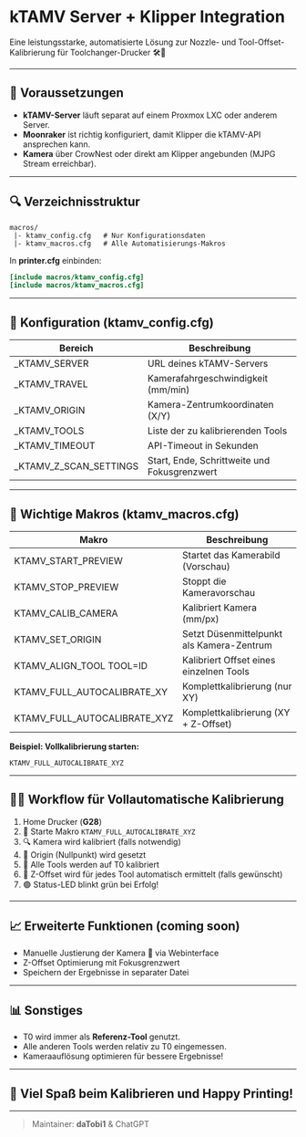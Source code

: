 # kTAMV Server + Klipper Integration

Eine leistungsstarke, automatisierte Lösung zur Nozzle- und Tool-Offset-Kalibrierung für Toolchanger-Drucker 🛠️🔬

---

## 🔄 Voraussetzungen
- **kTAMV-Server** läuft separat auf einem Proxmox LXC oder anderem Server.
- **Moonraker** ist richtig konfiguriert, damit Klipper die kTAMV-API ansprechen kann.
- **Kamera** über CrowNest oder direkt am Klipper angebunden (MJPG Stream erreichbar).


---

## 🔍 Verzeichnisstruktur

```
macros/
 |- ktamv_config.cfg   # Nur Konfigurationsdaten
 |- ktamv_macros.cfg   # Alle Automatisierungs-Makros
```

In **printer.cfg** einbinden:
```ini
[include macros/ktamv_config.cfg]
[include macros/ktamv_macros.cfg]
```

---

## 🏢 Konfiguration (ktamv_config.cfg)

| Bereich            | Beschreibung                                  |
|--------------------|------------------------------------------------|
| _KTAMV_SERVER      | URL deines kTAMV-Servers                       |
| _KTAMV_TRAVEL      | Kamerafahrgeschwindigkeit (mm/min)             |
| _KTAMV_ORIGIN      | Kamera-Zentrumkoordinaten (X/Y)                |
| _KTAMV_TOOLS       | Liste der zu kalibrierenden Tools              |
| _KTAMV_TIMEOUT     | API-Timeout in Sekunden                       |
| _KTAMV_Z_SCAN_SETTINGS | Start, Ende, Schrittweite und Fokusgrenzwert |

---

## 🧰 Wichtige Makros (ktamv_macros.cfg)

| Makro                     | Beschreibung                           |
|----------------------------|----------------------------------------|
| KTAMV_START_PREVIEW        | Startet das Kamerabild (Vorschau)       |
| KTAMV_STOP_PREVIEW         | Stoppt die Kameravorschau              |
| KTAMV_CALIB_CAMERA         | Kalibriert Kamera (mm/px)              |
| KTAMV_SET_ORIGIN           | Setzt Düsenmittelpunkt als Kamera-Zentrum |
| KTAMV_ALIGN_TOOL TOOL=ID   | Kalibriert Offset eines einzelnen Tools |
| KTAMV_FULL_AUTOCALIBRATE_XY| Komplettkalibrierung (nur XY)          |
| KTAMV_FULL_AUTOCALIBRATE_XYZ| Komplettkalibrierung (XY + Z-Offset)    |

**Beispiel: Vollkalibrierung starten:**
```gcode
KTAMV_FULL_AUTOCALIBRATE_XYZ
```

---

## 🧙️‍♂️ Workflow für Vollautomatische Kalibrierung

1. Home Drucker (**G28**)
2. 📍 Starte Makro `KTAMV_FULL_AUTOCALIBRATE_XYZ`
3. 🔍 Kamera wird kalibriert (falls notwendig)
4. 🔖 Origin (Nullpunkt) wird gesetzt
5. 🔄 Alle Tools werden auf T0 kalibriert
6. 🔬 Z-Offset wird für jedes Tool automatisch ermittelt (falls gewünscht)
7. 🟢 Status-LED blinkt grün bei Erfolg!

---

## 📈 Erweiterte Funktionen (coming soon)
- Manuelle Justierung der Kamera 🎥 via Webinterface
- Z-Offset Optimierung mit Fokusgrenzwert
- Speichern der Ergebnisse in separater Datei


---

## 📊 Sonstiges
- T0 wird immer als **Referenz-Tool** genutzt.
- Alle anderen Tools werden relativ zu T0 eingemessen.
- Kameraauflösung optimieren für bessere Ergebnisse!

---

## 💪 Viel Spaß beim Kalibrieren und Happy Printing!

---

> Maintainer: **daTobi1** & ChatGPT

